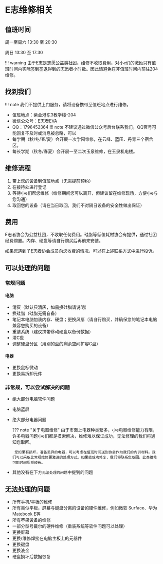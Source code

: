 # E志维修相关

## 值班时间

周一至周六 13:30 至 20:30

周日 13:30 至 17:30

!!! warning
    由于E志是志愿公益类社团，维修不收取费用，对小e们的激励只有值班时间内实际签到签退得到的志愿者小时数。因此请避免在非值班时间内前往204维修。

## 找到我们

!!! note
    我们不提供上门服务，请将设备携带至值班地点进行维修。

 - 值班地点：紫金港东3教学楼-204
 - 微信公众号：E志者EVA
 - QQ：1796452364
    !!! note
        不建议通过微信公众号后台联系我们。QQ官号可能回复不及时或消息被忽略，可以
 - 每学期（秋/冬/春/夏）会开展一次学园维修，在云峰、蓝田、丹青三个宿舍区。
 - 每长学期（秋冬/春夏）会开展一至二次玉泉维修，在玉泉机电楼。

## 维修流程

1. 带上您的设备到值班地点（无需提前预约）
2. 在接待处进行登记
3. 等待小e们帮您维修（维修期间您可以离开，但建议留在维修现场，方便小e与您沟通）
4. 取回您的设备（请在当日取回，我们不对隔日设备的安全性做出保证）

## 费用

E志者协会为公益社团，不收取任何费用。硅脂等低值耗材协会有提供，通过社团经费购置。内存、硬盘等请自行购买后再前来安装。

如果您遇到了E志者协会成员向您收费的情况，可以在上述联系方式中进行投诉。

## 可以处理的问题
### 常规问题
#### 电脑
 - 清灰（默认只清灰，如需换硅脂请说明）
 - 换硅脂（硅脂无需自备）
 - 笔记本电脑加装内存、硬盘；更换风扇（请自行购买，并确保您的笔记本电脑兼容您购买的设备）
 - 重装系统（建议携带移动硬盘以备份数据）
 - 清C盘
 - 调整硬盘分区（用别的盘的剩余空间扩容C盘）
#### 电器
 - 更换鼠标微动
 - 更换易拆卸元件

### 非常规，可以尝试解决的问题

 - 绝大部分电脑软件问题
 - 电脑蓝屏
 - 绝大部分电器问题

    ??? note "关于电器维修"
        由于市面上电器种类繁多，小e电器维修能力有限，许多电器问题小e们都是摸索解决，维修难以保证成功，无法修理的我们将通知您取回。

        您如果有损坏，准备丢弃的电器，可以考虑在值班时间送到协会作为我们的内训材料。我们可以采取比常规维修更激进的处理方式。如果能成功修复，我们将联系您取回。此类维修可能时间周期较长。

 - 其他没有在下方`无法处理的问题`中提到的问题

## 无法处理的问题

 - 所有手机/平板的维修
 - 所有类似平板，屏幕与键盘分离的设备的硬件维修，例如微软 Surface、华为 Matebook E等
 - 所有苹果设备的维修
 - 一部分型号戴尔的硬件维修（重装系统等软件问题可以处理）
 - 更换屏幕
 - 更换/维修焊接在电脑主板上的元器件
 - 更换键盘
 - 更换液金
 - 硬盘损坏后数据恢复